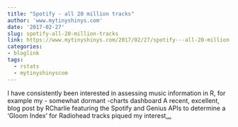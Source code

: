 ```yaml
---
title: "Spotify - all 20 million tracks"
author: 'www.mytinyshinys.com'
date: '2017-02-27'
slug: spotify-all-20-million-tracks
link: https://www.mytinyshinys.com/2017/02/27/spotify---all-20-million-tracks/
categories:
- bloglink
tags:
  - rstats
  - mytinyshinyscom
---
```


I have consistently been interested in assessing music information in R, for example my - somewhat dormant -charts dashboard A recent, excellent, blog post by RCharlie featuring the Spotify and Genius APIs to determine a ‘Gloom Index’ for Radiohead tracks piqued my interest[... <i class="fas fa-external-link-alt"></i>](https://www.mytinyshinys.com/2017/02/27/spotify---all-20-million-tracks/)

